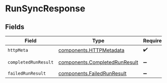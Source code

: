 # RunSyncResponse


## Fields

| Field                                                                          | Type                                                                           | Required                                                                       | Description                                                                    |
| ------------------------------------------------------------------------------ | ------------------------------------------------------------------------------ | ------------------------------------------------------------------------------ | ------------------------------------------------------------------------------ |
| `httpMeta`                                                                     | [components.HTTPMetadata](../../models/components/httpmetadata.md)             | :heavy_check_mark:                                                             | N/A                                                                            |
| `completedRunResult`                                                           | [components.CompletedRunResult](../../models/components/completedrunresult.md) | :heavy_minus_sign:                                                             | Successful result                                                              |
| `failedRunResult`                                                              | [components.FailedRunResult](../../models/components/failedrunresult.md)       | :heavy_minus_sign:                                                             | Other error                                                                    |